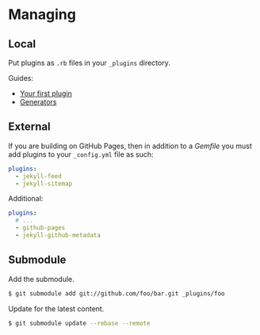 # Managing


## Local

Put plugins as `.rb` files in your `_plugins` directory.

Guides:
- [Your first plugin](https://jekyllrb.com/docs/plugins/your-first-plugin/)
- [Generators](https://jekyllrb.com/docs/plugins/generators/)


## External

If you are building on GitHub Pages, then in addition to a _Gemfile_ you must add plugins to your `_config.yml` file as such:

```yml
plugins:
  - jekyll-feed
  - jekyll-sitemap
```

Additional:

```yml
plugins:
  # ...
  - github-pages
  - jekyll-github-metadata
```


## Submodule

Add the submodule.

```sh
$ git submodule add git://github.com/foo/bar.git _plugins/foo
```

Update for the latest content.

```sh
$ git submodule update --rebase --remote
```
